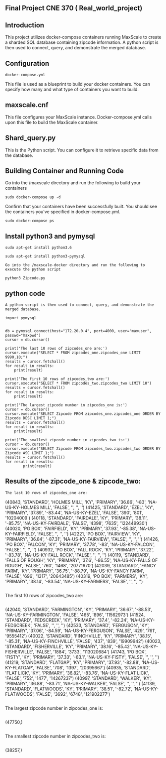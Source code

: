 
## Final Project CNE 370 ( Real_world_project)


## Introduction 
This project utilizes docker-compose containers running MaxScale to create a sharded SQL database containing zipcode information. A python script is then used to connect, query, and demonstrate the merged database.
## Configuration
```
docker-compose.yml
```

This file is used as a blueprint to build your docker containers. You can specify how many and what type of containers you want to build.

## maxscale.cnf
This file configures your MaxScale instance. Docker-compose.yml calls upon this file to build the MaxScale container.

## Shard_query.py
This is the Python script. You can configure it to retrieve specific data from the database.

## Building Container and Running Code
Go into the /maxscale directory and run the following to build your containers
```
sudo docker-compose up -d
```
Confirm that your containers have been successfully built. You should see the containers you've specified in docker-compose.yml.
```
sudo docker-compose ps
```
## Install python3 and pymysql
```
sudo apt-get install python3.6
```
```
sudo apt-get install python3-pymysql
```

```
Go into the /maxscale-docker directory and run the following to execute the python script

python3 Zipcode.py 

```
## python code 
```
A python script is then used to connect, query, and demonstrate the merged database.
```

```
import pymysql


db = pymysql.connect(host="172.20.0.4", port=4000, user="maxuser", passwd="maxpwd")
cursor = db.cursor()

print('The last 10 rows of zipcodes_one are:')
cursor.execute("SELECT * FROM zipcodes_one.zipcodes_one LIMIT 9990,10;")
results = cursor.fetchall()
for result in results:
	print(result)

print('The first 10 rows of zipcodes_two are:')
cursor.execute("SELECT * FROM zipcodes_two.zipcodes_two LIMIT 10")
results = cursor.fetchall()
for result in results:
	print(result)

print('The largest zipcode number in zipcodes_one is:')
cursor = db.cursor()
cursor.execute("SELECT Zipcode FROM zipcodes_one.zipcodes_one ORDER BY Zipcode DESC LIMIT 1;")
results = cursor.fetchall()
for result in results:
	print(result)

print('The smallest zipcode number in zipcodes_two is:')
cursor = db.cursor()
cursor.execute("SELECT Zipcode FROM zipcodes_two.zipcodes_two ORDER BY Zipcode ASC LIMIT 1;")
results = cursor.fetchall()
for result in results:
        print(result)
```

## Results of the zipcode_one & zipcode_two:

```
The last 10 rows of zipcodes_one are:
```
(40843, 'STANDARD', 'HOLMES MILL', 'KY', 'PRIMARY', '36.86', '-83', 'NA-US-KY-HOLMES MILL', 'FALSE', '', '', '')
(41425, 'STANDARD', 'EZEL', 'KY', 'PRIMARY', '37.89', '-83.44', 'NA-US-KY-EZEL', 'FALSE', '390', '801', '10204009')
(40118, 'STANDARD', 'FAIRDALE', 'KY', 'PRIMARY', '38.11', '-85.75', 'NA-US-KY-FAIRDALE', 'FALSE', '4398', '7635', '122449930')
(40020, 'PO BOX', 'FAIRFIELD', 'KY', 'PRIMARY', '37.93', '-85.38', 'NA-US-KY-FAIRFIELD', 'FALSE', '', '', '')
(42221, 'PO BOX', 'FAIRVIEW', 'KY', 'PRIMARY', '36.84', '-87.31', 'NA-US-KY-FAIRVIEW', 'FALSE', '', '', '')
(41426, 'PO BOX', 'FALCON', 'KY', 'PRIMARY', '37.78', '-83', 'NA-US-KY-FALCON', 'FALSE', '', '', '')
(40932, 'PO BOX', 'FALL ROCK', 'KY', 'PRIMARY', '37.22', '-83.78', 'NA-US-KY-FALL ROCK', 'FALSE', '', '', '')
(40119, 'STANDARD', 'FALLS OF ROUGH', 'KY', 'PRIMARY', '37.6', '-86.55', 'NA-US-KY-FALLS OF ROUGH', 'FALSE', '760', '1468', '20771670')
(42039, 'STANDARD', 'FANCY FARM', 'KY', 'PRIMARY', '36.75', '-88.79', 'NA-US-KY-FANCY FARM', 'FALSE', '696', '1317', '20643485')
(40319, 'PO BOX', 'FARMERS', 'KY', 'PRIMARY', '38.14', '-83.54', 'NA-US-KY-FARMERS', 'FALSE', '', '', '')
```
```
The first 10 rows of zipcodes_two are:
```
```
(42040, 'STANDARD', 'FARMINGTON', 'KY', 'PRIMARY', '36.67', '-88.53', 'NA-US-KY-FARMINGTON', 'FALSE', '465', '896', '11562973')
(41524, 'STANDARD', 'FEDSCREEK', 'KY', 'PRIMARY', '37.4', '-82.24', 'NA-US-KY-FEDSCREEK', 'FALSE', '', '', '')
(42533, 'STANDARD', 'FERGUSON', 'KY', 'PRIMARY', '37.06', '-84.59', 'NA-US-KY-FERGUSON', 'FALSE', '429', '761', '9555412')
(40022, 'STANDARD', 'FINCHVILLE', 'KY', 'PRIMARY', '38.15', '-85.31', 'NA-US-KY-FINCHVILLE', 'FALSE', '437', '839', '19909942')
(40023, 'STANDARD', 'FISHERVILLE', 'KY', 'PRIMARY', '38.16', '-85.42', 'NA-US-KY-FISHERVILLE', 'FALSE', '1884', '3733', '113020684')
(41743, 'PO BOX', 'FISTY', 'KY', 'PRIMARY', '37.33', '-83.1', 'NA-US-KY-FISTY', 'FALSE', '', '', '')
(41219, 'STANDARD', 'FLATGAP', 'KY', 'PRIMARY', '37.93', '-82.88', 'NA-US-KY-FLATGAP', 'FALSE', '708', '1397', '20395667')
(40935, 'STANDARD', 'FLAT LICK', 'KY', 'PRIMARY', '36.82', '-83.76', 'NA-US-KY-FLAT LICK', 'FALSE', '752', '1477', '14267237')
(40997, 'STANDARD', 'WALKER', 'KY', 'PRIMARY', '36.88', '-83.71', 'NA-US-KY-WALKER', 'FALSE', '', '', '')
(41139, 'STANDARD', 'FLATWOODS', 'KY', 'PRIMARY', '38.51', '-82.72', 'NA-US-KY-FLATWOODS', 'FALSE', '3692', '6748', '121902277')
```
```
The largest zipcode number in zipcodes_one is:
```
```
(47750,)
```
```
The smallest zipcode number in zipcodes_two is:
```
```
(38257,)
```
